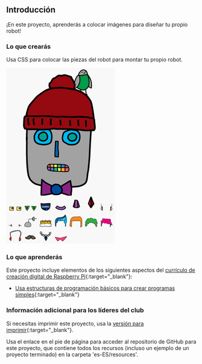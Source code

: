 ## Introducción

¡En este proyecto, aprenderás a colocar imágenes para diseñar tu propio robot!

### Lo que crearás

Usa CSS para colocar las piezas del robot para montar tu propio robot.

![captura de pantalla](images/robot-final.png)

### Lo que aprenderás

Este proyecto incluye elementos de los siguientes aspectos del [currículo de creación digital de Raspberry Pi](https://rpf.io/curriculum){:target="_blank"}:

+ [Usa estructuras de programación básicos para crear programas simples](https://www.raspberrypi.org/curriculum/programming/creator){:target="_blank"}

### Información adicional para los líderes del club

Si necesitas imprimir este proyecto, usa la [versión para imprimir](https://projects.raspberrypi.org/es-ES/projects/build-a-robot/print){:target="_blank"}.

Usa el enlace en el pie de página para acceder al repositorio de GitHub para este proyecto, que contiene todos los recursos (incluso un ejemplo de un proyecto terminado) en la carpeta 'es-ES/resources'.
